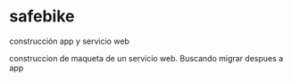 # safebike
construcción app y servicio web

construccion de maqueta de un servicio web. Buscando migrar despues a app

